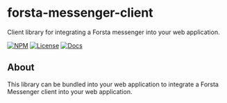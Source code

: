 forsta-messenger-client
========
Client library for integrating a Forsta messenger into your web application.


[![NPM](https://img.shields.io/npm/v/forsta-messenger-client.svg)](https://www.npmjs.com/package/forsta-messenger-client)
[![License](https://img.shields.io/npm/l/forsta-messenger-client.svg)](https://github.com/ForstaLabs/forsta-messenger-client)
[![Docs](https://img.shields.io/badge/docs-api-lightgrey.svg)](https://forstalabs.github.io/docs/forsta-messenger-client/index.html)


About
--------
This library can be bundled into your web application to integrate a Forsta
Messenger client into your web application.


